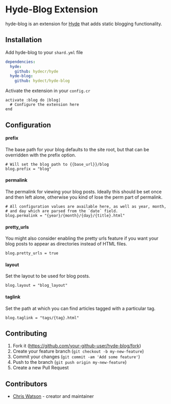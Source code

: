 # Hyde-Blog Extension

hyde-blog is an extension for [Hyde]() that adds static blogging functionality.

## Installation

Add hyde-blog to your `shard.yml` file

```yml
dependencies:
  hyde:
    github: hydecr/hyde
  hyde-blog:
    github: hydect/hyde-blog  
```

Activate the extension in your `config.cr`

```crystal
activate :blog do |blog|
  # Configure the extension here
end
```

## Configuration

#### prefix

The base path for your blog defaults to the site root, but that can be overridden with the prefix option.

```crystal
# Will set the blog path to {{base_url}}/blog
blog.prefix = "blog"
```

#### permalink

The permalink for viewing your blog posts. Ideally this should be set once and then left alone, otherwise you kind of lose the perm part of permalink.

```crystal
# All configuration values are available here, as well as year, month,
# and day which are parsed from the `date` field.
blog.permalink = "{year}/{month}/{day}/{title}.html" 
```

#### pretty_urls

You might also consider enabling the pretty urls feature if you want your blog posts to appear as directories instead of HTML files.

```crystal
blog.pretty_urls = true
```

#### layout

Set the layout to be used for blog posts.

```crystal
blog.layout = "blog_layout"
```

#### taglink

Set the path at which you can find articles tagged with a particular tag.

```crystal
blog.taglink = "tags/{tag}.html"
```

## Contributing

1. Fork it (<https://github.com/your-github-user/hyde-blog/fork>)
2. Create your feature branch (`git checkout -b my-new-feature`)
3. Commit your changes (`git commit -am 'Add some feature'`)
4. Push to the branch (`git push origin my-new-feature`)
5. Create a new Pull Request

## Contributors

- [Chris Watson](https://github.com/your-github-user) - creator and maintainer

